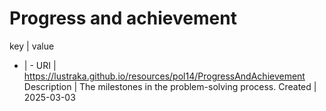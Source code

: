 # Progress and achievement

key | value
- | -
URI | https://lustraka.github.io/resources/pol14/ProgressAndAchievement
Description | The milestones in the problem-solving process.
Created | 2025-03-03

